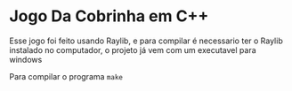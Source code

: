 # Jogo Da Cobrinha em C++  

Esse jogo foi feito usando Raylib, e para compilar é necessario ter o Raylib instalado no computador, o projeto já vem com um executavel para windows  

Para compilar o programa `make`